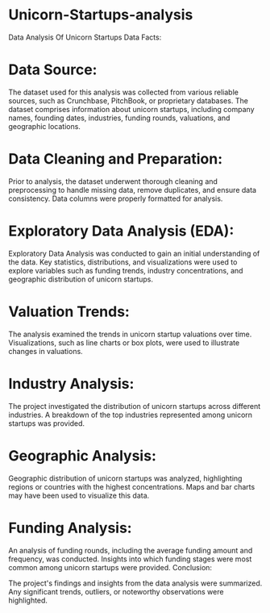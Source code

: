 # Unicorn-Startups-analysis
Data Analysis Of Unicorn Startups
Data Facts:

# Data Source:

The dataset used for this analysis was collected from various reliable sources, such as Crunchbase, PitchBook, or proprietary databases.
The dataset comprises information about unicorn startups, including company names, founding dates, industries, funding rounds, valuations, and geographic locations.
# Data Cleaning and Preparation:

Prior to analysis, the dataset underwent thorough cleaning and preprocessing to handle missing data, remove duplicates, and ensure data consistency.
Data columns were properly formatted for analysis.
# Exploratory Data Analysis (EDA):

Exploratory Data Analysis was conducted to gain an initial understanding of the data.
Key statistics, distributions, and visualizations were used to explore variables such as funding trends, industry concentrations, and geographic distribution of unicorn startups.
# Valuation Trends:

The analysis examined the trends in unicorn startup valuations over time.
Visualizations, such as line charts or box plots, were used to illustrate changes in valuations.
# Industry Analysis:

The project investigated the distribution of unicorn startups across different industries.
A breakdown of the top industries represented among unicorn startups was provided.
# Geographic Analysis:

Geographic distribution of unicorn startups was analyzed, highlighting regions or countries with the highest concentrations.
Maps and bar charts may have been used to visualize this data.
# Funding Analysis:

An analysis of funding rounds, including the average funding amount and frequency, was conducted.
Insights into which funding stages were most common among unicorn startups were provided.
Conclusion:

The project's findings and insights from the data analysis were summarized.
Any significant trends, outliers, or noteworthy observations were highlighted.
